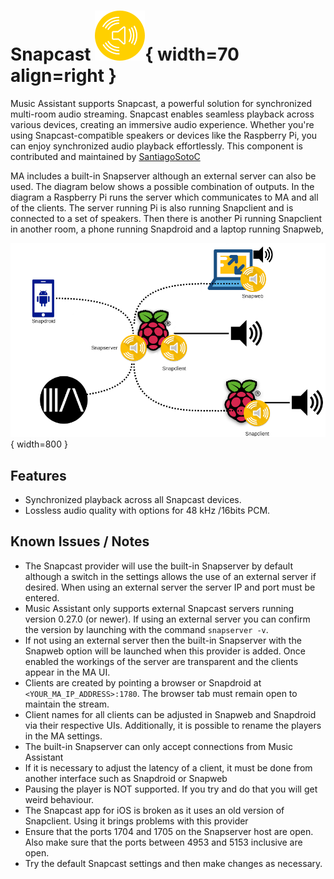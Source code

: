 # Snapcast ![Preview image](../assets/icons/snapcast-icon.svg){ width=70 align=right }

Music Assistant supports Snapcast, a powerful solution for synchronized multi-room audio streaming. Snapcast enables seamless playback across various devices, creating an immersive audio experience.
Whether you're using Snapcast-compatible speakers or devices like the Raspberry Pi, you can enjoy synchronized audio playback effortlessly. This component is contributed and maintained by [SantiagoSotoC](https://github.com/Santiagosotoc)

MA includes a built-in Snapserver although an external server can also be used. The diagram below shows a possible combination of outputs. In the diagram a Raspberry Pi runs the server which communicates to MA and all of the clients. The server running Pi is also running Snapclient and is connected to a set of speakers. Then there is another Pi running Snapclient in another room, a phone running Snapdroid and a laptop running Snapweb,

![Preview image](../assets/snapcast.png){ width=800 }

## Features

- Synchronized playback across all Snapcast devices.
- Lossless audio quality with options for 48 kHz /16bits PCM.

## Known Issues / Notes

- The Snapcast provider will use the built-in Snapserver by default although a switch in the settings allows the use of an external server if desired. When using an external server the server IP and port must be entered. 
- Music Assistant only supports external Snapcast servers running version 0.27.0 (or newer). If using an external server you can confirm the version by launching with the command `snapserver -v`.
- If not using an external server then the built-in Snapserver with the Snapweb option will be launched when this provider is added. Once enabled the workings of the server are transparent and the clients appear in the MA UI.
- Clients are created by pointing a browser or Snapdroid at `<YOUR_MA_IP_ADDRESS>:1780`. The browser tab must remain open to maintain the stream.
- Client names for all clients can be adjusted in Snapweb and Snapdroid via their respective UIs. Additionally, it is possible to rename the players in the MA settings.
- The built-in Snapserver can only accept connections from Music Assistant
- If it is necessary to adjust the latency of a client, it must be done from another interface such as Snapdroid or Snapweb
- Pausing the player is NOT supported. If you try and do that you will get weird behaviour.
- The Snapcast app for iOS is broken as it uses an old version of Snapclient. Using it brings problems with this provider
- Ensure that the ports 1704 and 1705 on the Snapserver host are open. Also make sure that the ports between 4953 and 5153 inclusive are open. 
- Try the default Snapcast settings and then make changes as necessary.
